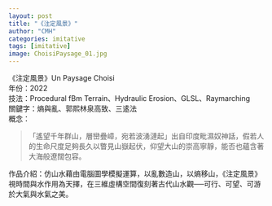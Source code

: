 ```yaml
---
layout: post
title: "《注定風景》"
author: "CMH"
categories: imitative
tags: [imitative]
image: ChoisiPaysage_01.jpg
---
```


《注定風景》Un Paysage Choisi  
年份：2022  
技法：Procedural fBm Terrain、Hydraulic Erosion、GLSL、Raymarching  
關鍵字：熵與亂、郭熙林泉高致、三逺法  
概念：  
>「遙望千年群山，層巒疊嶂，宛若波湧漣起」出自印度毗濕奴神話，假若人的生命尺度足夠長久以瞥見山嶽起伏，仰望大山的崇高寧靜，能否也蘊含著大海般遼闊包容。  

作品介紹：仿山水藉由電腦圖學模擬運算，以亂數造山，以熵移山，《注定風景》視時間與水作用為天擇，在三維虛構空間復刻著古代山水觀──可行、可望、可游於大氣與水氣之美。
